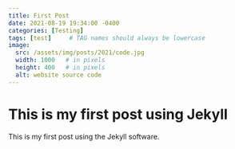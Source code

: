 ```yaml
---
title: First Post
date: 2021-08-19 19:34:00 -0400
categories: [Testing]
tags: [test]     # TAG names should always be lowercase
image:
  src: /assets/img/posts/2021/code.jpg
  width: 1000   # in pixels
  height: 400   # in pixels
  alt: website source code
---
```


# This is my first post using Jekyll

This is my first post using the Jekyll software.